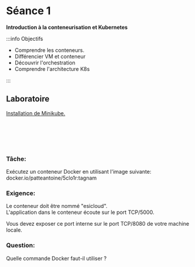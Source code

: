 # Séance 1

**Introduction à la conteneurisation et Kubernetes**

:::info Objectifs

- Comprendre les conteneurs. 
- Différencier VM et conteneur
- Découvrir l'orchestration
- Comprendre l'architecture K8s

:::

## Laboratoire

[Installation de Minikube.](https://minikube.sigs.k8s.io/docs/start/?arch=%2Flinux%2Fx86-64%2Fstable%2Fbinary+download)


<br/>
<br/>
<br/>
<br/>

### Tâche:

Exécutez un conteneur Docker en utilisant l'image suivante:  
docker.io/patteantoine/5clo1r:tagnam

### Exigence:

Le conteneur doit être nommé "esicloud".  
L'application dans le conteneur écoute sur le port TCP/5000.

Vous devez exposer ce port interne sur le port TCP/8080 de votre machine locale.

### Question:

Quelle commande Docker faut-il utiliser ?
